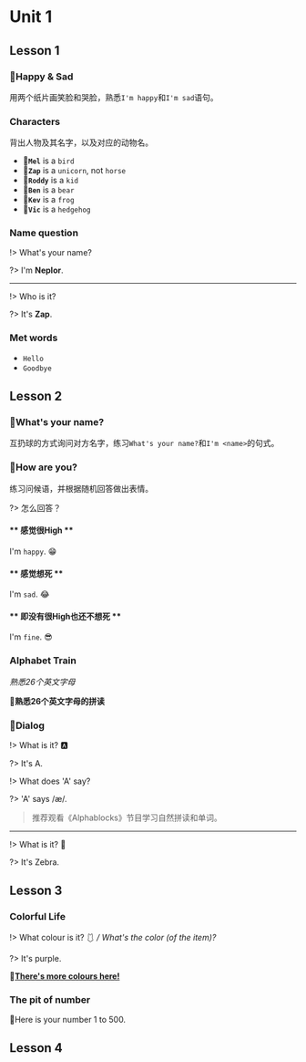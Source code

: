 Unit 1
===

## Lesson 1

### 🧶Happy & Sad

用两个纸片画笑脸和哭脸，熟悉`I'm happy`和`I'm sad`语句。

### Characters

背出人物及其名字，以及对应的动物名。

- 🦉**`Mel`** is a `bird`
- 🦄**`Zap`** is a `unicorn`, not `horse`
- 👦**`Roddy`** is a `kid`
- 🐻**`Ben`** is a `bear`
- 🐸**`Kev`** is a `frog`
- 🦔**`Vic`** is a `hedgehog`

### Name question

!> What's your name?

?> I'm **Neplor**.

---

!> Who is it?

?> It's **Zap**.

### Met words

- `Hello`
- `Goodbye`

## Lesson 2

### 🧶What's your name?

互扔球的方式询问对方名字，练习`What's your name?`和`I'm <name>`的句式。

### 🧶How are you?

练习问候语，并根据随机回答做出表情。

?> 怎么回答？

<!-- tabs:start -->

#### ** 感觉很High **

I'm `happy`. 😁

#### ** 感觉想死 **

I'm `sad`. 😂

#### ** 即没有很High也还不想死 **

I'm `fine`. 😎

<!-- tabs:end -->

### Alphabet Train

_熟悉26个英文字母_

🚩**熟悉26个英文字母的拼读**

### 🧶Dialog

!> What is it? 🅰

?> It's A.

!> What does 'A' say?

?> 'A' says /æ/.

> 推荐观看《Alphablocks》节目学习自然拼读和单词。

---

!> What is it? 🦓

?> It's Zebra.

## Lesson 3

### Colorful Life

!> What colour is it? 🩱 _/ What's the color (of the item)?_

?> It's purple.

🌈**[There's more colours here!](colours.md)**

### The pit of number

🚀Here is your number 1 to 500.

## Lesson 4


